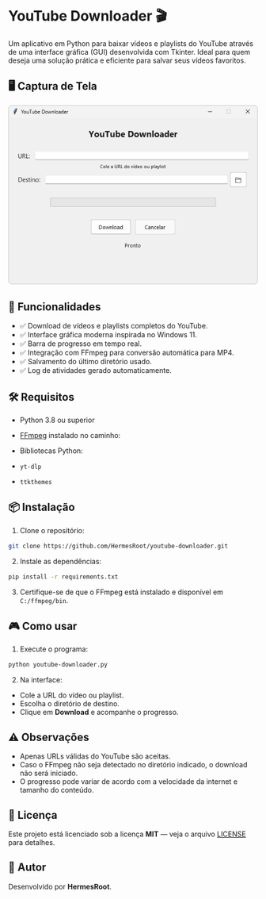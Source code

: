 # YouTube Downloader 🎬

Um aplicativo em Python para baixar vídeos e playlists do YouTube através de uma interface gráfica (GUI) desenvolvida com Tkinter. Ideal para quem deseja uma solução prática e eficiente para salvar seus vídeos favoritos.

## 🖥️ Captura de Tela
![Screenshot do HashCheck](https://raw.githubusercontent.com/HermesRoot/youtube-downloader/main/screenshot.jpg
)

## 🚀 Funcionalidades

- ✅ Download de vídeos e playlists completos do YouTube.
- ✅ Interface gráfica moderna inspirada no Windows 11.
- ✅ Barra de progresso em tempo real.
- ✅ Integração com FFmpeg para conversão automática para MP4.
- ✅ Salvamento do último diretório usado.
- ✅ Log de atividades gerado automaticamente.

## 🛠️ Requisitos

- Python 3.8 ou superior
- [FFmpeg](https://ffmpeg.org/) instalado no caminho:


- Bibliotecas Python:
- `yt-dlp`
- `ttkthemes`

## 📦 Instalação

1. Clone o repositório:

  ```bash
  git clone https://github.com/HermesRoot/youtube-downloader.git
  ```

2. Instale as dependências:

  ```bash
  pip install -r requirements.txt
  ```

3. Certifique-se de que o FFmpeg está instalado e disponível em `C:/ffmpeg/bin`.

## 🎮 Como usar

1. Execute o programa:

  ```bash
  python youtube-downloader.py
  ```

2. Na interface:
 - Cole a URL do vídeo ou playlist.
 - Escolha o diretório de destino.
 - Clique em **Download** e acompanhe o progresso.

## ⚠️ Observações

- Apenas URLs válidas do YouTube são aceitas.
- Caso o FFmpeg não seja detectado no diretório indicado, o download não será iniciado.
- O progresso pode variar de acordo com a velocidade da internet e tamanho do conteúdo.

## 📝 Licença

Este projeto está licenciado sob a licença **MIT** — veja o arquivo [LICENSE](LICENSE) para detalhes.

## 👤 Autor

Desenvolvido por **HermesRoot**.  

